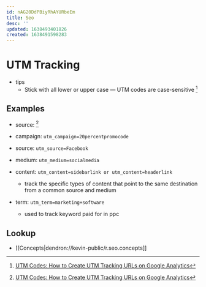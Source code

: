 ```yaml
---
id: nAG20DdPBiyRhAYURbeEm
title: Seo
desc: ''
updated: 1638493401826
created: 1638491598283
---
```



# UTM Tracking

- tips
    - Stick with all lower or upper case — UTM codes are case-sensitive [^1]

## Examples
- source: [^1]

- campaign: `utm_campaign=20percentpromocode`
- source: `utm_source=Facebook`
- medium: `utm_medium=socialmedia`
- content: `utm_content=sidebarlink or utm_content=headerlink`
    -  track the specific types of content that point to the same destination from a common source and medium
- term: `utm_term=marketing+software`
    - used to track keyword paid for in ppc


## Lookup
- [[Concepts|dendron://kevin-public/r.seo.concepts]]

[^1]: [UTM Codes: How to Create UTM Tracking URLs on Google Analytics](https://blog.hubspot.com/marketing/what-are-utm-tracking-codes-ht)